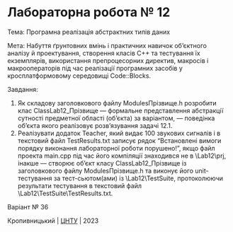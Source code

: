 ﻿# Лабораторна робота № 12

Тема: Програмна реалізація абстрактних типів даних

Мета: Набуття ґрунтовних вмінь і практичних навичок об’єктного аналізу
й проектування, створення класів С++ та тестування їх екземплярів,
використання препроцесорних директив, макросів і макрооператорів
під час реалізації програмних засобів у кросплатформовому середовищі Code::Blocks.

Завдання:
1. Як складову заголовкового файлу ModulesПрізвище.h розробити
клас ClassLab12_Прізвище –– формальне представлення
абстракції сутності предметної області (об’єкта) за варіантом, ―
поведінка об’єкта якого реалізовує розв’язування задачі 12.1.
2. Реалізувати додаток Teacher, який видає 100 звукових сигналів і в
текстовий файл TestResults.txt записує рядок “Встановлені вимоги
порядку виконання лабораторної роботи порушено!”, якщо файл
проекта main.срр під час його компіляції знаходився не в \Lab12\prj,
інакше –– створює об’єкт класу ClassLab12_Прізвище із
заголовкового файлу ModulesПрізвище.h та виконує його unit-тестування
за тест-сьютом(ами) із \Lab12\TestSuite\, протоколюючи результати
тестування в текстовий файл \Lab12\TestSuite\TestResults.txt. 

Варіант № 36


Кропивницький | <a href="http://www.kntu.kr.ua/">ЦНТУ</a> | 2023